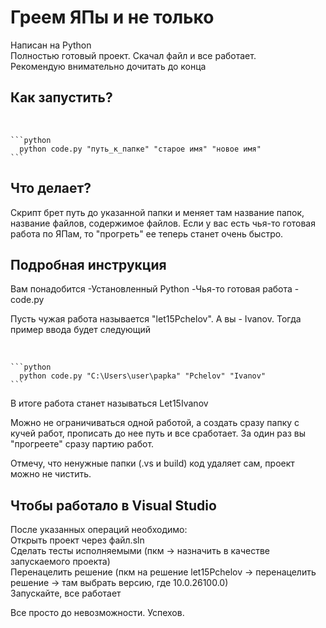 <h1>Греем ЯПы и не только</h1>
Написан на Python<br>
Полностью готовый проект. Скачал файл и все работает. <br>
Рекомендую внимательно дочитать до конца



<h2>Как запустить?</h2><br>

    ```python
      python code.py "путь_к_папке" "старое имя" "новое имя"    
    ```

<h2>Что делает?</h2>
Скрипт брет путь до указанной папки и меняет там название папок, название файлов, содержимое файлов.
Если у вас есть чья-то готовая работа по ЯПам, то "прогреть" ее теперь станет очень быстро.

<h2>Подробная инструкция</h2>
Вам понадобится
-Установленный Python
-Чья-то готовая работа
-code.py

<p>Пусть чужая работа называется "let15Pchelov". А вы - Ivanov. Тогда пример ввода будет следующий </p><br>

    ```python
      python code.py "C:\Users\user\papka" "Pchelov" "Ivanov"    
    ```

<p>В итоге работа станет называться Let15Ivanov</p>

<p>Можно не ограничиваться одной работой, а создать сразу папку с кучей работ, прописать до нее путь и все сработает. За один раз вы "прогреете" сразу партию работ.</p>

<p>Отмечу, что ненужные папки (.vs и build) код удаляет сам, проект можно не чистить.</p>

<h2>Чтобы работало в Visual Studio</h2>
После указанных операций необходимо: <br>
Открыть проект через файл.sln <br>
Сделать тесты исполняемыми (пкм -> назначить в качестве запускаемого проекта)<br>
Перенацелить решение (пкм на решение let15Pchelov -> перенацелить решение -> там выбрать версию, где 10.0.26100.0)<br>
Запускайте, все работает

Все просто до невозможности. Успехов.
